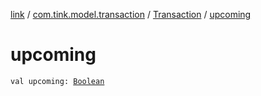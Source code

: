 [link](../../index.md) / [com.tink.model.transaction](../index.md) / [Transaction](index.md) / [upcoming](./upcoming.md)

# upcoming

`val upcoming: `[`Boolean`](https://kotlinlang.org/api/latest/jvm/stdlib/kotlin/-boolean/index.html)